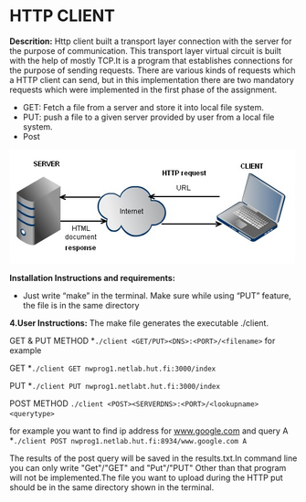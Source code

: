 # HTTP CLIENT

**Descrition:**
Http client built a transport layer connection with the server for the purpose of communication. This
transport layer virtual circuit is built with the help of mostly TCP.It is a program that establishes connections
for the purpose of sending requests.
There are various kinds of requests which a HTTP client can send, but in this implementation there are two
mandatory requests which were implemented in the first phase of the assignment.
* GET: Fetch a file from a server and store it into local file system.
* PUT: push a file to a given server provided by user from a local file system.
* Post

![Diagram of models]( https://github.com/gill-gemini/HTTP-Client/blob/master/httpclient.png)

**Installation Instructions and requirements:**
 * Just write “make” in the terminal.
Make sure while using “PUT” feature, the file is in the same directory

**4.User Instructions:**
The make file generates the executable ./client.

GET & PUT METHOD
*`./client <GET/PUT><DNS>:<PORT>/<filename>`
for example

GET
*`./client GET nwprog1.netlab.hut.fi:3000/index`

PUT
*`./client PUT nwprog1.netlabt.hut.fi:3000/index`

POST METHOD
`./client <POST><SERVERDNS>:<PORT>/<lookupname><querytype>`

for example you want to find ip address for www.google.com and query A
*`./client POST nwprog1.netlab.hut.fi:8934/www.google.com A`


The results of the post query will be saved in the results.txt.In command line you can only write "Get"/"GET" and "Put"/"PUT"
Other than that program will not be implemented.The file you want to upload during the HTTP put should be in the same directory shown in the terminal. 

